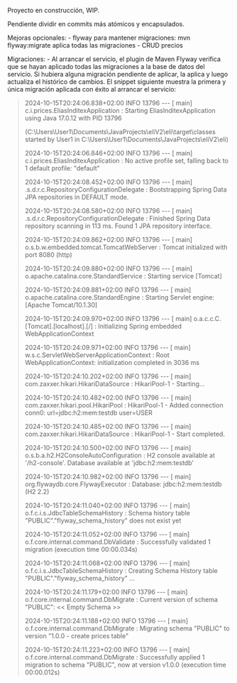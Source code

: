 Proyecto en construcción, WIP.

Pendiente dividir en commits más atómicos y encapsulados.

Mejoras opcionales:
    - flyway para mantener migraciones: mvn flyway:migrate aplica todas las migraciones
    - CRUD precios
    
Migraciones:
    - Al arrancar el servicio, el plugin de Maven Flyway verifica que se hayan aplicado todas las migraciones a la base de datos del servicio. Si hubiera alguna migración pendiente de aplicar, la aplica y luego actualiza el histórico de cambios. El snippet siguiente muestra la primera y única migración aplicada con éxito al arrancar el servicio:
    
>2024-10-15T20:24:06.838+02:00  INFO 13796 --- [           main] c.i.prices.EliasInditexApplication       : Starting EliasInditexApplication using Java 17.0.12 with PID 13796
>
> (C:\Users\User1\Documents\JavaProjects\eliV2\eli\target\classes started by User1 in C:\Users\User1\Documents\JavaProjects\eliV2\eli)
>
>2024-10-15T20:24:06.846+02:00  INFO 13796 --- [           main] c.i.prices.EliasInditexApplication       : No active profile set, falling back to 1 default profile: "default"
>
>2024-10-15T20:24:08.452+02:00  INFO 13796 --- [           main] .s.d.r.c.RepositoryConfigurationDelegate : Bootstrapping Spring Data JPA repositories in DEFAULT mode.
>
>2024-10-15T20:24:08.580+02:00  INFO 13796 --- [           main] .s.d.r.c.RepositoryConfigurationDelegate : Finished Spring Data repository scanning in 113 ms. Found 1 JPA repository interface.
>
>2024-10-15T20:24:09.862+02:00  INFO 13796 --- [           main] o.s.b.w.embedded.tomcat.TomcatWebServer  : Tomcat initialized with port 8080 (http)
>
>2024-10-15T20:24:09.880+02:00  INFO 13796 --- [           main] o.apache.catalina.core.StandardService   : Starting service [Tomcat]
>
>2024-10-15T20:24:09.881+02:00  INFO 13796 --- [           main] o.apache.catalina.core.StandardEngine    : Starting Servlet engine: [Apache Tomcat/10.1.30]
>
>2024-10-15T20:24:09.970+02:00  INFO 13796 --- [           main] o.a.c.c.C.[Tomcat].[localhost].[/]       : Initializing Spring embedded WebApplicationContext
>
>2024-10-15T20:24:09.971+02:00  INFO 13796 --- [           main] w.s.c.ServletWebServerApplicationContext : Root WebApplicationContext: initialization completed in 3036 ms
>
>2024-10-15T20:24:10.202+02:00  INFO 13796 --- [           main] com.zaxxer.hikari.HikariDataSource       : HikariPool-1 - Starting...
>
>2024-10-15T20:24:10.482+02:00  INFO 13796 --- [           main] com.zaxxer.hikari.pool.HikariPool        : HikariPool-1 - Added connection conn0: url=jdbc:h2:mem:testdb user=USER
>
>2024-10-15T20:24:10.485+02:00  INFO 13796 --- [           main] com.zaxxer.hikari.HikariDataSource       : HikariPool-1 - Start completed.
>
>2024-10-15T20:24:10.500+02:00  INFO 13796 --- [           main] o.s.b.a.h2.H2ConsoleAutoConfiguration    : H2 console available at '/h2-console'. Database available at 'jdbc:h2:mem:testdb'
>
>2024-10-15T20:24:10.982+02:00  INFO 13796 --- [           main] org.flywaydb.core.FlywayExecutor         : Database: jdbc:h2:mem:testdb (H2 2.2)
>
>2024-10-15T20:24:11.040+02:00  INFO 13796 --- [           main] o.f.c.i.s.JdbcTableSchemaHistory         : Schema history table "PUBLIC"."flyway_schema_history" does not exist yet
>
>2024-10-15T20:24:11.052+02:00  INFO 13796 --- [           main] o.f.core.internal.command.DbValidate     : Successfully validated 1 migration (execution time 00:00.034s)
>
>2024-10-15T20:24:11.068+02:00  INFO 13796 --- [           main] o.f.c.i.s.JdbcTableSchemaHistory         : Creating Schema History table "PUBLIC"."flyway_schema_history" ...
>
>2024-10-15T20:24:11.179+02:00  INFO 13796 --- [           main] o.f.core.internal.command.DbMigrate      : Current version of schema "PUBLIC": << Empty Schema >>
>
>2024-10-15T20:24:11.188+02:00  INFO 13796 --- [           main] o.f.core.internal.command.DbMigrate      : Migrating schema "PUBLIC" to version "1.0.0 - create prices table"
>
>2024-10-15T20:24:11.223+02:00  INFO 13796 --- [           main] o.f.core.internal.command.DbMigrate      : Successfully applied 1 migration to schema "PUBLIC", now at version v1.0.0 (execution time 00:00.012s)

